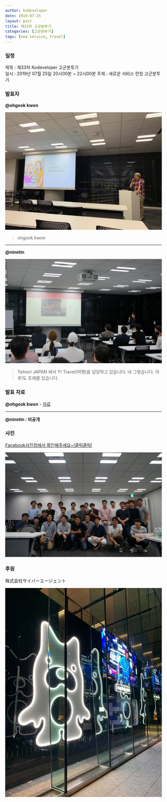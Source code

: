```yaml
---
author: kodeveloper
date: 2019-07-25
layout: post
title: 제33차 고군분투기
categories: [고군분투기]
tags: [new service, travel]
---
```


### 일정

제목 : 제33차 Kodeveloper 고군분투기  
일시 : 2019년 07월 25일 20시00분 ~ 22시00분
주제 : 새로운 서비스 런칭 고군분투기

### 발표자

**@ohgook kwon**

![](/img/struggle/33/ohgookkwon.jpg)

> ohgook kwon

---

**@ninetin**

![](/img/struggle/33/ninetin.jpg)

>Yahoo! JAPAN 에서 Y! Travel(여행)을 담당하고 있습니다. 네 그렇습니다. 야후!도 트래블 있습니다.

### 발표 자료

**@ohgook kwon** - [자료](https://drive.google.com/file/d/1Uhwye8oE40Fh54o2GdvC9yNTX-p3jjoC/view?usp=sharing)

---

**@ninetin : 비공개**

### 사진

[Facebook사진첩에서 확인해주세요~!클릭클릭!](https://www.facebook.com/media/set/?set=oa.2384891211755610&type=3)

![](/img/struggle/33/members.jpg)

### 후원

株式会社サイバーエージェント

![](/img/struggle/33/company.jpg)

